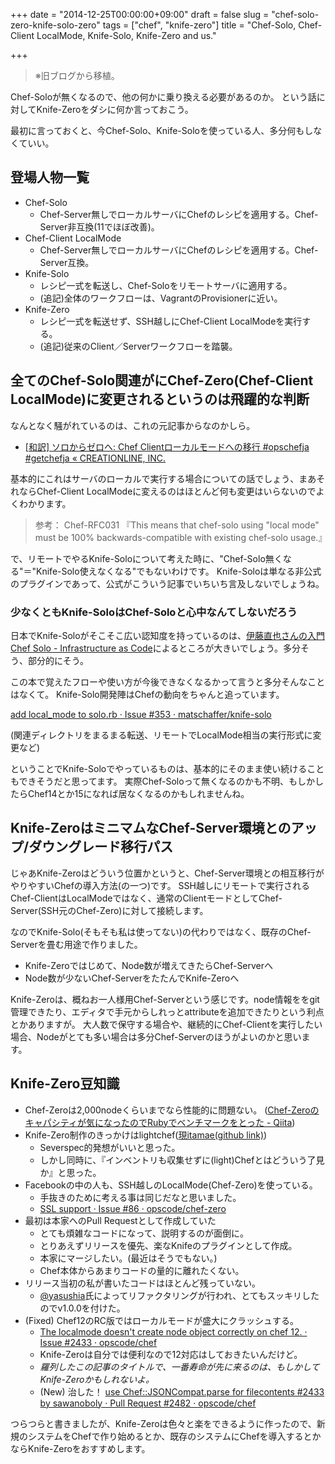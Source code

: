 +++
date = "2014-12-25T00:00:00+09:00"
draft = false
slug = "chef-solo-zero-knife-solo-zero"
tags = ["chef", "knife-zero"]
title = "Chef-Solo, Chef-Client LocalMode, Knife-Solo, Knife-Zero and us."

+++

> ※旧ブログから移植。

Chef-Soloが無くなるので、他の何かに乗り換える必要があるのか。 という話に対してKnife-Zeroをダシに何か言っておこう。

最初に言っておくと、今Chef-Solo、Knife-Soloを使っている人、多分何もしなくていい。


## 登場人物一覧

- Chef-Solo
    - Chef-Server無しでローカルサーバにChefのレシピを適用する。Chef-Server非互換(11でほぼ改善)。
- Chef-Client LocalMode
    - Chef-Server無しでローカルサーバにChefのレシピを適用する。Chef-Server互換。
- Knife-Solo
    - レシピ一式を転送し、Chef-Soloをリモートサーバに適用する。
    - (追記)全体のワークフローは、VagrantのProvisionerに近い。
- Knife-Zero
    - レシピ一式を転送せず、SSH越しにChef-Client LocalModeを実行する。
    - (追記)従来のClient／Serverワークフローを踏襲。


## 全てのChef-Solo関連がにChef-Zero(Chef-Client LocalMode)に変更されるというのは飛躍的な判断

なんとなく騒がれているのは、これの元記事からなのかしら。

- [[和訳] ソロからゼロへ: Chef Clientローカルモードへの移行 #opschefja #getchefja « CREATIONLINE, INC.](http://www.creationline.com/lab/6085)

基本的にこれはサーバのローカルで実行する場合についての話でしょう、まあそれならChef-Client LocalModeに変えるのはほとんど何も変更はいらないのでよくわかります。

> 参考： Chef-RFC031 『This means that chef-solo using "local mode" must be 100% backwards-compatible with existing chef-solo usage.』

で、リモートでやるKnife-Soloについて考えた時に、"Chef-Solo無くなる"＝"Knife-Solo使えなくなる"でもないわけです。 Knife-Soloは単なる非公式のプラグインであって、公式がこういう記事でいちいち言及しないでしょうね。


### 少なくともKnife-SoloはChef-Soloと心中なんてしないだろう

日本でKnife-Soloがそこそこ広い認知度を持っているのは、[伊藤直也さんの入門Chef Solo - Infrastructure as Code](http://www.amazon.co.jp/dp/B00BSPH158)によるところが大きいでしょう。多分そう、部分的にそう。

この本で覚えたフローや使い方が今後できなくなるかって言うと多分そんなことはなくて。 Knife-Solo開発陣はChefの動向をちゃんと追っています。

[add local_mode to solo.rb · Issue #353 · matschaffer/knife-solo](https://github.com/matschaffer/knife-solo/issues/353)

(関連ディレクトリをまるまる転送、リモートでLocalMode相当の実行形式に変更など)

ということでKnife-Soloでやっているものは、基本的にそのまま使い続けることもできそうだと思ってます。 実際Chef-Soloって無くなるのかも不明、もしかしたらChef14とか15になれば居なくなるのかもしれませんね。


## Knife-ZeroはミニマムなChef-Server環境とのアップ/ダウングレード移行パス


じゃあKnife-Zeroはどういう位置かというと、Chef-Server環境との相互移行がやりやすいChefの導入方法(の一つ)です。 SSH越しにリモートで実行されるChef-ClientはLocalModeではなく、通常のClientモードとしてChef-Server(SSH元のChef-Zero)に対して接続します。

なのでKnife-Solo(そもそも私は使ってない)の代わりではなく、既存のChef-Serverを畳む用途で作りました。

- Knife-Zeroではじめて、Node数が増えてきたらChef-Serverへ
- Node数が少ないChef-ServerをたたんでKnife-Zeroへ

Knife-Zeroは、概ねお一人様用Chef-Serverという感じです。node情報ををgit管理できたり、エディタで手元からしれっとattributeを追加できたりという利点とかありますが。 大人数で保守する場合や、継続的にChef-Clientを実行したい場合、Nodeがとても多い場合は多分Chef-Serverのほうがよいのかと思います。

## Knife-Zero豆知識

- Chef-Zeroは2,000nodeくらいまでなら性能的に問題ない。 ([Chef-Zeroのキャパシティが気になったのでRubyでベンチマークをとった - Qiita](http://qiita.com/sawanoboly/items/35dd2f117262f4f21969))
- Knife-Zero制作のきっかけはlightchef([現itamae(github link)](https://github.com/ryotarai/itamae))
    - Severspec的発想がいいと思った。
    - しかし同時に、『インベントリも収集せずに(light)Chefとはどういう了見か』と思った。
- Facebookの中の人も、SSH越しのLocalMode(Chef-Zero)を使っている。
    - 手抜きのために考える事は同じだなと思いました。
    - [SSL support · Issue #86 · opscode/chef-zero](https://github.com/chef/chef-zero/issues/86)
- 最初は本家へのPull Requestとして作成していた
    - とても煩雑なコードになって、説明するのが面倒に。
    - とりあえずリリースを優先、楽なKnifeのプラグインとして作成。
    - 本家にマージしたい。(最近はそうでもない。)
    - Chef本体からあまりコードの量的に離れたくない。
- リリース当初の私が書いたコードはほとんど残っていない。
    - [@yasushia](https://twitter.com/yasushia)氏によってリファクタリングが行われ、とてもスッキリしたのでv1.0.0を付けた。
- (Fixed) Chef12のRC版ではローカルモードが盛大にクラッシュする。
    - [The localmode doesn't create node object correctly on chef 12. · Issue #2433 · opscode/chef](https://github.com/opscode/chef/issues/2433)
    - Knife-Zeroは自分では便利なので12対応はしておきたいんだけど。
    - *羅列したこの記事のタイトルで、一番寿命が先に来るのは、もしかしてKnife-Zeroかもしれないよ。*
    - (New) 治した！ [use Chef::JSONCompat.parse for filecontents #2433 by sawanoboly · Pull Request #2482 · opscode/chef](https://github.com/chef/chef/pull/2482)

つらつらと書きましたが、Knife-Zeroは色々と楽をできるように作ったので、新規のシステムをChefで作り始めるとか、既存のシステムにChefを導入するとかならKnife-Zeroをおすすめします。
